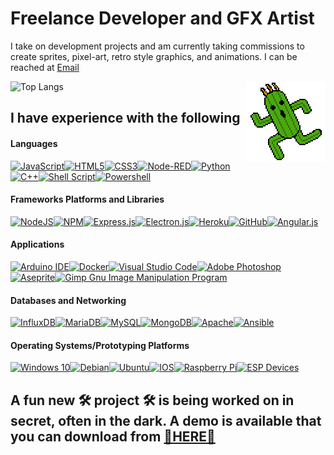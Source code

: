 # Freelance Developer and GFX Artist
I take on development projects and am currently taking commissions to create sprites, pixel-art, retro style graphics, and animations. I can be reached at [Email](mailto:HaroldPetersInskipp@gmail.com)

<img align="right" alt="GIF" height="128px" src="Cactuar.gif" />

![Top Langs](https://github-readme-stats.vercel.app/api/top-langs/?username=HaroldPetersInskipp&langs_count=5&theme=dark)

## I have experience with the following

#### Languages

[![JavaScript](https://img.shields.io/badge/javascript-%23323330.svg?style=for-the-badge&logo=javascript&logoColor=%23F7DF1E)](https://developer.mozilla.org/en-US/docs/Web/JavaScript)[![HTML5](https://img.shields.io/badge/html5-%23E34F26.svg?style=for-the-badge&logo=html5&logoColor=white)](https://developer.mozilla.org/en-US/docs/Web/HTML)[![CSS3](https://img.shields.io/badge/css3-%231572B6.svg?style=for-the-badge&logo=css3&logoColor=white)](https://developer.mozilla.org/en-US/docs/Web/CSS)[![Node-RED](https://img.shields.io/badge/Node--Red-8F0000?style=for-the-badge&logo=nodered&logoColor=white)](https://nodered.org/)[![Python](https://img.shields.io/badge/python-3670A0?style=for-the-badge&logo=python&logoColor=ffdd54)](https://www.python.org/)[![C++](https://img.shields.io/badge/C%2B%2B-00599C?style=for-the-badge&logo=c%2B%2B&logoColor=white)](https://cplusplus.com/reference/)[![Shell Script](https://img.shields.io/badge/shell_script-%23121011.svg?style=for-the-badge&logo=gnu-bash&logoColor=white)](https://www.shellscript.sh/)[![Powershell](https://img.shields.io/badge/Powershell-2CA5E0?style=for-the-badge&logo=powershell&logoColor=white)]([https://](https://learn.microsoft.com/en-us/powershell/))

#### Frameworks Platforms and Libraries

[![NodeJS](https://img.shields.io/badge/node.js-%2343853D.svg?style=for-the-badge&logo=node.js&logoColor=white)](https://nodejs.org/)[![NPM](https://img.shields.io/badge/NPM-%23000000.svg?style=for-the-badge&logo=npm&logoColor=white)](https://www.npmjs.com/~inskipp)[![Express.js](https://img.shields.io/badge/express.js-%23404d59.svg?style=for-the-badge&logo=express&logoColor=%2361DAFB)](https://github.com/expressjs/express)[![Electron.js](https://img.shields.io/badge/Electron-191970?style=for-the-badge&logo=Electron&logoColor=white)](https://www.electronjs.org/)[![Heroku](https://img.shields.io/badge/heroku-%23430098.svg?style=for-the-badge&logo=heroku&logoColor=white)](https://www.heroku.com/)[![GitHub](https://img.shields.io/badge/github-%23121011.svg?style=for-the-badge&logo=github&logoColor=white)](https://github.com/)[![Angular.js](https://img.shields.io/badge/angular.js-%23E23237.svg?style=for-the-badge&logo=angularjs&logoColor=white)](https://github.com/angular/angular.js)

#### Applications

[![Arduino IDE](https://img.shields.io/badge/Arduino_IDE-00979D?style=for-the-badge&logo=arduino&logoColor=white)](https://github.com/arduino/arduino-ide)[![Docker](https://img.shields.io/badge/docker-%230db7ed.svg?style=for-the-badge&logo=docker&logoColor=white)](https://docs.docker.com/)[![Visual Studio Code](https://img.shields.io/badge/VisualStudioCode-0078d7.svg?style=for-the-badge&logo=visual-studio-code&logoColor=white)](https://code.visualstudio.com/)[![Adobe Photoshop](https://img.shields.io/badge/adobephotoshop-%2331A8FF.svg?style=for-the-badge&logo=adobephotoshop&logoColor=white)](https://www.adobe.com/products/photoshop.html)[![Aseprite](https://img.shields.io/badge/Aseprite-FFFFFF?style=for-the-badge&logo=Aseprite&logoColor=#7D929E)](https://www.aseprite.org/)[![Gimp Gnu Image Manipulation Program](https://img.shields.io/badge/Gimp-657D8B?style=for-the-badge&logo=gimp&logoColor=FFFFFF)](https://www.gimp.org/)

#### Databases and Networking

[![InfluxDB](https://img.shields.io/badge/InfluxDB-22ADF6?style=for-the-badge&logo=InfluxDB&logoColor=white)](https://docs.influxdata.com/)[![MariaDB](https://img.shields.io/badge/MariaDB-003545?style=for-the-badge&logo=mariadb&logoColor=white)](https://mariadb.com/kb/)[![MySQL](https://img.shields.io/badge/mysql-%23005C84.svg?style=for-the-badge&logo=mysql&logoColor=white)](https://docs.oracle.com/en-us/iaas/mysql-database/)[![MongoDB](https://img.shields.io/badge/MongoDB-%234ea94b.svg?style=for-the-badge&logo=mongodb&logoColor=white)](https://www.mongodb.com/docs/)[![Apache](https://img.shields.io/badge/apache-%23D42029.svg?style=for-the-badge&logo=apache&logoColor=white)](https://httpd.apache.org/docs/current/)[![Ansible](https://img.shields.io/badge/ansible-%231A1918.svg?style=for-the-badge&logo=ansible&logoColor=white)](https://docs.ansible.com/ansible/latest/installation_guide/)

#### Operating Systems/Prototyping Platforms

[![Windows 10](https://img.shields.io/badge/Windows-0078D6?style=for-the-badge&logo=windows&logoColor=white)](https://www.microsoft.com/en-us/windows)[![Debian](https://img.shields.io/badge/Debian-D70A53?style=for-the-badge&logo=debian&logoColor=white)](https://www.debian.org/)[![Ubuntu](https://img.shields.io/badge/Ubuntu-E95420?style=for-the-badge&logo=ubuntu&logoColor=white)](https://ubuntu.com/)[![IOS](https://img.shields.io/badge/iOS-000000?style=for-the-badge&logo=apple&logoColor=white)](https://www.apple.com/ios/)[![Raspberry Pi](https://img.shields.io/badge/-RaspberryPi-CD2355?style=for-the-badge&logo=Raspberry-Pi)](https://www.raspberrypi.com/software/operating-systems/)[![ESP Devices](https://img.shields.io/badge/esp8266-E7352C?style=for-the-badge&logo=espressif&logoColor=white)](https://www.espressif.com/en)

## A fun new 🛠 project 🛠 is being worked on in secret, often in the dark. A demo is available that you can download from [📁HERE📁](https://github.com/HaroldPetersInskipp/GameDemo)
